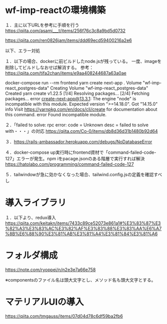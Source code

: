 # wf-imp-reactの環境構築

１．主に以下URLを参考に手順を行う
https://qiita.com/asami___t/items/256f76c3c8a9bd5d0732

https://qiita.com/ren0826jam/items/ddd69ecd59400216a2e6


以下、エラー対処

１．以下の場合、dockerに前ビルドしたnode.jsが残っている。
一度、imageを削除してビルドしなおせば解消する。
参考：https://qiita.com/tifa2chan/items/e9aa408244687a63a0ae

docker-compose run --rm frontend yarn create next-app .
Volume "wf-imp-react_postgres-data"  Creating
Volume "wf-imp-react_postgres-data"  Created
yarn create v1.22.5
[1/4] Resolving packages...
[2/4] Fetching packages...
error create-next-app@13.3.1: The engine "node" is incompatible with this module. Expected version ">=14.18.0". Got "14.15.0"
info Visit https://yarnpkg.com/en/docs/cli/create for documentation about this command.
error Found incompatible module.


２．「failed to solve: rpc error: code = Unknown desc = failed to solve with・・・」の対応
https://qiita.com/Co-0/items/db8d36d31b1480b92d64

３．https://rails-ambassador.herokuapp.com/debugs/NoDatabaseError

４．docker-compose up実行時にfrontend資材で「command-failed-code-127」エラーが発生。npm iをpacage.jsonのある階層で実行すれば解決
https://hatolabo.com/programming/command-failed-code-127

５．tailwindowが急に効かなくなった場合、tailwind.config.jsの定義を確認すべし

# 導入ライブラリ

１．以下より、redux導入
https://qiita.com/keitakn/items/7433c89ce52073e861a1#%E3%83%87%E3%82%A3%E3%83%AC%E3%82%AF%E3%83%88%E3%83%AA%E6%A7%8B%E6%88%90%E3%81%AB%E3%81%A4%E3%81%84%E3%81%A6

# フォルダ構成
https://note.com/ryoppei/n/n2e3e7a66e758

※componentsのファイル名は頭大文字とし、メソッド名も頭大文字とする。

# マテリアルUIの導入

https://qiita.com/tmgauss/items/07d04d78c6df59ba2fb6